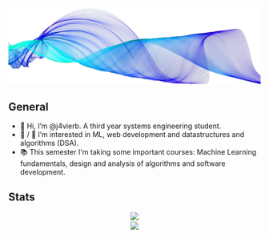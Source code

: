 ![background](./imgs/background.jpg)

## General

- 👋 Hi, I’m @j4vierb. A third year systems engineering student.
- 👀 / 🌱 I’m interested in ML, web development and datastructures and algorithms (DSA).
- 📚 This semester I'm taking some important courses: Machine Learning fundamentals, design and analysis of algorithms and software development.

## Stats

<div align="center">
  <img src="https://github-readme-stats.vercel.app/api?username=j4vierb&count_private=true&show_icons=true&hide_border=true&hide=stars&show_icons=true" /> <br/>
  <img src="https://github-readme-stats.vercel.app/api/top-langs/?username=j4vierb&layout=compact&hide=batchfile,html,css&hide_border=true" />
</div>
